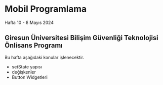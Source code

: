 # Mobil Programlama

Hafta 10 - 8 Mayıs 2024

## Giresun Üniversitesi Bilişim Güvenliği Teknolojisi Önlisans Programı

Bu hafta aşağıdaki konular işlenecektir.

- setState yapısı
- değişkenler
- Button Widgetleri

